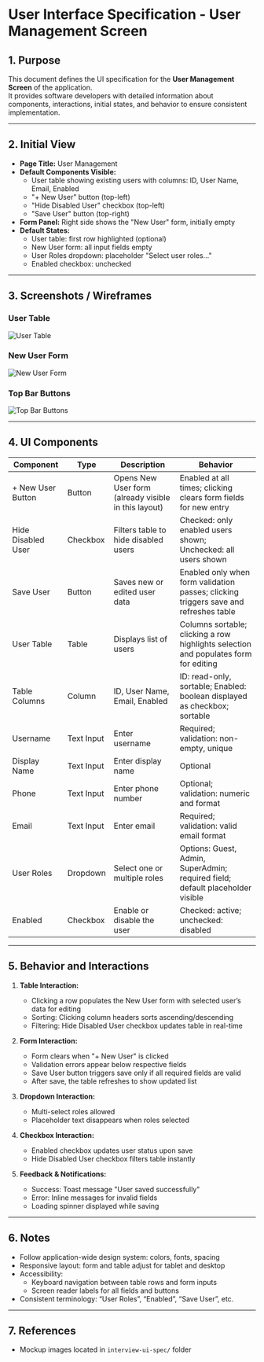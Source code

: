 # User Interface Specification - User Management Screen

## 1. Purpose
This document defines the UI specification for the **User Management Screen** of the application.  
It provides software developers with detailed information about components, interactions, initial states, and behavior to ensure consistent implementation.

---

## 2. Initial View
- **Page Title:** User Management
- **Default Components Visible:**
  - User table showing existing users with columns: ID, User Name, Email, Enabled
  - "+ New User" button (top-left)
  - "Hide Disabled User" checkbox (top-left)
  - "Save User" button (top-right)
- **Form Panel:** Right side shows the "New User" form, initially empty
- **Default States:**
  - User table: first row highlighted (optional)
  - New User form: all input fields empty
  - User Roles dropdown: placeholder "Select user roles..."
  - Enabled checkbox: unchecked

---

## 3. Screenshots / Wireframes

### User Table
![User Table](interview-ui-spec/user-table.png)

### New User Form
![New User Form](interview-ui-spec/new-user-form.png)

### Top Bar Buttons
![Top Bar Buttons](interview-ui-spec/top-bar-buttons.png)

---

## 4. UI Components

| Component | Type | Description | Behavior |
|-----------|------|-------------|----------|
| + New User Button | Button | Opens New User form (already visible in this layout) | Enabled at all times; clicking clears form fields for new entry |
| Hide Disabled User | Checkbox | Filters table to hide disabled users | Checked: only enabled users shown; Unchecked: all users shown |
| Save User | Button | Saves new or edited user data | Enabled only when form validation passes; clicking triggers save and refreshes table |
| User Table | Table | Displays list of users | Columns sortable; clicking a row highlights selection and populates form for editing |
| Table Columns | Column | ID, User Name, Email, Enabled | ID: read-only, sortable; Enabled: boolean displayed as checkbox; sortable |
| Username | Text Input | Enter username | Required; validation: non-empty, unique |
| Display Name | Text Input | Enter display name | Optional |
| Phone | Text Input | Enter phone number | Optional; validation: numeric and format |
| Email | Text Input | Enter email | Required; validation: valid email format |
| User Roles | Dropdown | Select one or multiple roles | Options: Guest, Admin, SuperAdmin; required field; default placeholder visible |
| Enabled | Checkbox | Enable or disable the user | Checked: active; unchecked: disabled |

---

## 5. Behavior and Interactions

1. **Table Interaction:**
   - Clicking a row populates the New User form with selected user’s data for editing
   - Sorting: Clicking column headers sorts ascending/descending
   - Filtering: Hide Disabled User checkbox updates table in real-time

2. **Form Interaction:**
   - Form clears when "+ New User" is clicked
   - Validation errors appear below respective fields
   - Save User button triggers save only if all required fields are valid
   - After save, the table refreshes to show updated list

3. **Dropdown Interaction:**
   - Multi-select roles allowed
   - Placeholder text disappears when roles selected

4. **Checkbox Interaction:**
   - Enabled checkbox updates user status upon save
   - Hide Disabled User checkbox filters table instantly

5. **Feedback & Notifications:**
   - Success: Toast message "User saved successfully"
   - Error: Inline messages for invalid fields
   - Loading spinner displayed while saving

---

## 6. Notes
- Follow application-wide design system: colors, fonts, spacing
- Responsive layout: form and table adjust for tablet and desktop
- Accessibility:
  - Keyboard navigation between table rows and form inputs
  - Screen reader labels for all fields and buttons
- Consistent terminology: “User Roles”, “Enabled”, “Save User”, etc.

---

## 7. References
- Mockup images located in `interview-ui-spec/` folder
